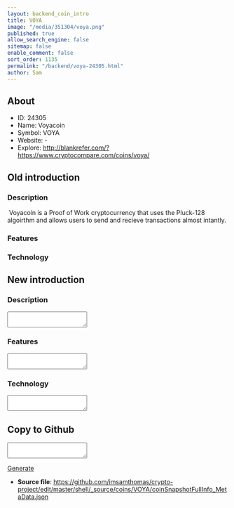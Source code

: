 ```yaml
---
layout: backend_coin_intro
title: VOYA
image: "/media/351304/voya.png"
published: true
allow_search_engine: false
sitemap: false
enable_comment: false
sort_order: 1135
permalink: "/backend/voya-24305.html"
author: Sam
---
```


## About

- ID: 24305
- Name: Voyacoin
- Symbol: VOYA
- Website: -
- Explore: http://blankrefer.com/?https://www.cryptocompare.com/coins/voya/


## Old introduction

### Description

<p> Voyacoin is a Proof of Work cryptocurrency that uses the Pluck-128 algoirthm and allows users to send and recieve transactions almost intantly. </p>

### Features


### Technology




## New introduction


### Description
<textarea id="meta_description" name="description"></textarea>

### Features
<textarea id="meta_features" name="features"></textarea>

### Technology
<textarea id="meta_technology" name="technology"></textarea>


## Copy to Github

<textarea id="coinsnapshotfullinfo_metadata"></textarea>

<a href="#gen" onclick="generateMetaDatJson()">Generate</a>

- **Source file**: <a href="https://github.com/imsamthomas/crypto-project/edit/master/shell/_source/coins/VOYA/coinSnapshotFullInfo_MetaData.json">https://github.com/imsamthomas/crypto-project/edit/master/shell/_source/coins/VOYA/coinSnapshotFullInfo_MetaData.json</a>

